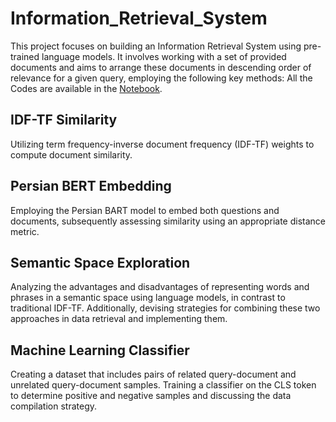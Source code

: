 # Information_Retrieval_System

This project focuses on building an Information Retrieval System using pre-trained language models. It involves working with a set of provided documents and aims to arrange these documents in descending order of relevance for a given query, employing the following key methods:
All the Codes are available in the [Notebook](https://github.com/Amin-Saeidi/Information_Retrieval_System/blob/main/Information_Retrieval_System.ipynb).

## IDF-TF Similarity
Utilizing term frequency-inverse document frequency (IDF-TF) weights to compute document similarity.

## Persian BERT Embedding
Employing the Persian BART model to embed both questions and documents, subsequently assessing similarity using an appropriate distance metric.

## Semantic Space Exploration
Analyzing the advantages and disadvantages of representing words and phrases in a semantic space using language models, in contrast to traditional IDF-TF. Additionally, devising strategies for combining these two approaches in data retrieval and implementing them.

## Machine Learning Classifier
Creating a dataset that includes pairs of related query-document and unrelated query-document samples. Training a classifier on the CLS token to determine positive and negative samples and discussing the data compilation strategy.
